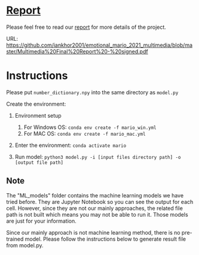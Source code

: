 # [Report](https://github.com/iankhor2001/emotional_mario_2021_multimedia/blob/master/Multimedia%20Final%20Report%20-%20signed.pdf)
Please feel free to read our [report](https://github.com/iankhor2001/emotional_mario_2021_multimedia/blob/master/Multimedia%20Final%20Report%20-%20signed.pdf) for more details of the project.

URL: https://github.com/iankhor2001/emotional_mario_2021_multimedia/blob/master/Multimedia%20Final%20Report%20-%20signed.pdf

# Instructions
Please put `number_dictionary.npy` into the same directory as `model.py`

Create the environment:
1. Environment setup
    1. For Windows OS: `conda env create -f mario_win.yml`
    1. For MAC OS: `conda env create -f mario_mac.yml`

1. Enter the environment:
`conda activate mario`

1. Run model:
`python3 model.py -i [input files directory path] -o [output file
path]`


## Note
The "ML_models" folder contains the machine learning models we have tried before. They are Jupyter Notebook so you can see the output for each cell. However, since they are not our mainly approaches, the related file path is not built which means you may not be able to run it. Those models are just for your information.

Since our mainly approach is not machine learning method, there is no pre-trained model. 
Please follow the instructions below to generate result file from model.py.
